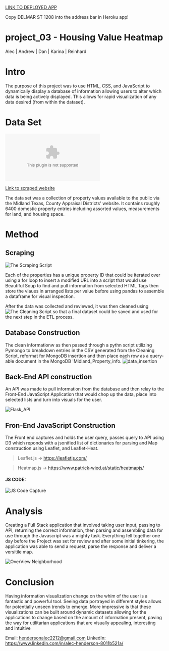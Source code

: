 [LINK TO DEPLOYED APP](https://housing-value-heatmap.herokuapp.com/)

Copy   DELMAR ST 1208   into the address bar in Heroku app! 


# project_03 - Housing Value Heatmap
Alec | Andrew | Dan | Karina | Reinhard


# Intro

The purpose of this project was to use HTML, CSS, and JavaScript to dynamically display a database of information allowing users to alter which data is being actively displayed. This allows for rapid visualization of any data desired (from within the dataset).

# Data Set 

![Housing / Property Values](clean_data/clean_home_no_dupes.csv)

[Link to scraped website](https://iswdataclient.azurewebsites.net/webSearchAddress.aspx?dbkey=midlandcad)



The data set was a collection of property values available to the public via the Midland Texas, County Appraisal Districts' website.
It contains roughly 6400 domestic property entries including assorted values, measurements for land, and housing space. 

# Method
## Scraping
![The Scraping Script](IPYNB_files/Home_Scrape_02.ipynb)

Each of the properties has a unique property ID that could be iterated over using a for loop to insert a modified URL into a script that would use Beautiful Soup to find and pull information from selected HTML Tags then store the vlaues in arranged lists per value before using pandas to assemble a dataframe for visual inspection.

After the data was collected and reviewed, it was then cleaned using ![The Cleaning Script](IPYNB_files/Home_Scrape_Clean.ipynb) so that a final dataset could be saved and used for the next step in the ETL process.

## Database Construction
The clean informationw as then passed through a pythn script utilizing Pymongo to breakdown entries in the CSV generated from the Cleaning Script, reformat for MongoDB insertion and then place each row as a query-able document in the MongoDB 'Midland_Property_info. ![data_insertion](PowerPoints/captures/Alec_data_insertion_mongo_db.png)

## Back-End API construction
An API was made to pull information from the database and then relay to the Front-End JavaScript Application that would chop up the data, place into selected lists and turn into visuals for the user.


![Flask_API](PowerPoints/captures/Alec_Flask_API.png)

## Fron-End JavaScript Construction
The Front end captures and holds the user query, passes query to API using D3 which reponds with a jsonified list of dictionaries for parsing and Map construction using Leaflet, and Leaflet-Heat.


> Leaflet.js -> https://leafletjs.com/


> Heatmap.js -> https://www.patrick-wied.at/static/heatmapjs/


#### JS CODE: 
![JS Code Capture](PowerPoints/captures/alec_JS_screenshot.png)

# Analysis
Creating a Full Stack application that involved taking user input, passing to API, returning the correct information, then parsing and assembling data for use through the Javascript was a mighty task. Everything fell together one day before the Project was set for review and after some initial tinkering, the application was able to send a request, parse the response and deliver a versitile map. 

![OverView Neighborhood](PowerPoints/captures/Alec_finished_map_02.png)

# Conclusion

Having information visualization change on the whim of the user is a fantastic and powerful tool. Seeing data portrayed in different styles allows for potentially unseen trends to emerge. More impressive is that these visualizations can be built around dynamic datasets allowing for the applications to change based on the amount of information present, paving the way for utilitarian applications that are visually appealing, interesting and intuitive

Email: hendersonalec2212@gmail.com
LinkedIn: https://www.linkedin.com/in/alec-henderson-8011b521a/
